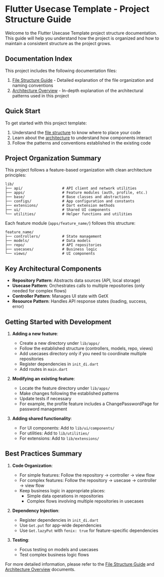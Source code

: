 # Flutter Usecase Template - Project Structure Guide

Welcome to the Flutter Usecase Template project structure documentation. This guide will help you understand how the project is organized and how to maintain a consistent structure as the project grows.

## Documentation Index

This project includes the following documentation files:

1. [File Structure Guide](FILE_STRUCTURE.md) - Detailed explanation of the file organization and naming conventions
2. [Architecture Overview](ARCHITECTURE.md) - In-depth explanation of the architectural patterns used in this project

## Quick Start

To get started with this project template:

1. Understand the [file structure](FILE_STRUCTURE.md) to know where to place your code
2. Learn about the [architecture](ARCHITECTURE.md) to understand how components interact
3. Follow the patterns and conventions established in the existing code

## Project Organization Summary

This project follows a feature-based organization with clean architecture principles:

```
lib/
├── api/                  # API client and network utilities
├── apps/                 # Feature modules (auth, profile, etc.)
├── base/                 # Base classes and abstractions
├── configs/              # App configuration and constants
├── extensions/           # Dart extension methods
├── ui/                   # Shared UI components
└── utilities/            # Helper functions and utilities
```

Each feature module (`apps/feature_name/`) follows this structure:

```
feature_name/
├── controllers/          # State management
├── models/               # Data models
├── repo/                 # API repositories
├── usecases/             # Business logic
└── views/                # UI components
```

## Key Architectural Components

- **Repository Pattern**: Abstracts data sources (API, local storage)
- **Usecase Pattern**: Orchestrates calls to multiple repositories (only needed for complex flows)
- **Controller Pattern**: Manages UI state with GetX
- **Resource Pattern**: Handles API response states (loading, success, error)

## Getting Started with Development

1. **Adding a new feature**:
   - Create a new directory under `lib/apps/`
   - Follow the established structure (controllers, models, repo, views)
   - Add usecases directory only if you need to coordinate multiple repositories
   - Register dependencies in `init_di.dart`
   - Add routes in `main.dart`

2. **Modifying an existing feature**:
   - Locate the feature directory under `lib/apps/`
   - Make changes following the established patterns
   - Update tests if necessary
   - For example, the profile feature includes a ChangePasswordPage for password management

3. **Adding shared functionality**:
   - For UI components: Add to `lib/ui/components/`
   - For utilities: Add to `lib/utilities/`
   - For extensions: Add to `lib/extensions/`

## Best Practices Summary

1. **Code Organization**:
   - For simple features: Follow the repository → controller → view flow
   - For complex features: Follow the repository → usecase → controller → view flow
   - Keep business logic in appropriate places:
     - Simple data operations in repositories
     - Complex flows involving multiple repositories in usecases

2. **Dependency Injection**:
   - Register dependencies in `init_di.dart`
   - Use `Get.put` for app-wide dependencies
   - Use `Get.lazyPut` with `fenix: true` for feature-specific dependencies

3. **Testing**:
   - Focus testing on models and usecases
   - Test complex business logic flows

For more detailed information, please refer to the [File Structure Guide](FILE_STRUCTURE.md) and [Architecture Overview](ARCHITECTURE.md) documents.